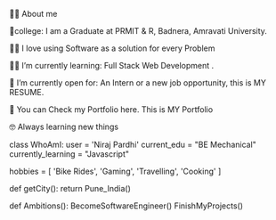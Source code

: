 💁‍♂️ About me


🏫college: I am a Graduate  at PRMIT & R, Badnera, Amravati University.

🧑‍💻 I love using Software as a solution for every Problem

🧑‍🎓 I’m currently learning: Full Stack Web Development .

🤔 I’m currently open for: An Intern or a new job opportunity, this is MY RESUME.

🤔 You can Check my Portfolio here. This is MY Portfolio

🤓 Always learning new things


 class WhoAmI:
   user = 'Niraj Pardhi'
   current_edu = "BE Mechanical"
   currently_learning = "Javascript"
  
   hobbies = [
   			'Bike Rides',
       			'Gaming',
   			'Travelling',
   			'Cooking'
   		]
   
   def getCity():
   	return Pune_India()
   
   def Ambitions():
   	BecomeSoftwareEngineer()
   	FinishMyProjects()
   
